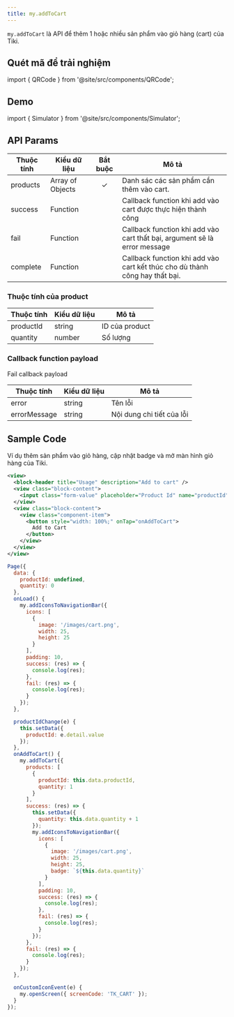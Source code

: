 ```yaml
---
title: my.addToCart
---
```


`my.addToCart` là API để thêm 1 hoặc nhiều sản phẩm vào giỏ hàng (cart) của Tiki.

## Quét mã để trải nghiệm

import { QRCode } from '@site/src/components/QRCode';

<QRCode page="pages/api/add-to-cart/index" />

## Demo

import { Simulator } from '@site/src/components/Simulator';

<Simulator page="pages/api/add-to-cart/index" />

## API Params

| Thuộc tính | Kiểu dữ liệu     | Bắt buộc | Mô tả                                                                       |
| ---------- | ---------------- | :------: | --------------------------------------------------------------------------- |
| products   | Array of Objects |    ✓     | Danh sác các sản phẩm cần thêm vào cart.                                    |
| success    | Function         |          | Callback function khi add vào cart được thực hiện thành công                |
| fail       | Function         |          | Callback function khi add vào cart thất bại, argument sẽ là error message   |
| complete   | Function         |          | Callback function khi add vào cart kết thúc cho dù thành công hay thất bại. |

### Thuộc tính của product

| Thuộc tính | Kiểu dữ liệu | Mô tả          |
| ---------- | ------------ | -------------- |
| productId  | string       | ID của product |
| quantity   | number       | Số lượng       |

### Callback function payload

Fail callback payload

| Thuộc tính   | Kiểu dữ liệu | Mô tả                     |
| ------------ | ------------ | ------------------------- |
| error        | string       | Tên lỗi                   |
| errorMessage | string       | Nội dung chi tiết của lỗi |

## Sample Code

Ví dụ thêm sản phẩm vào giỏ hàng, cập nhật badge và mở màn hình giỏ hàng của Tiki.

```xml title=index.txml
<view>
  <block-header title="Usage" description="Add to cart" />
  <view class="block-content">
    <input class="form-value" placeholder="Product Id" name="productId" onInput="productIdChange"></input>
  </view>
  <view class="block-content">
    <view class="component-item">
      <button style="width: 100%;" onTap="onAddToCart">
        Add to Cart
      </button>
    </view>
  </view>
</view>
```

```js title=index.js
Page({
  data: {
    productId: undefined,
    quantity: 0
  },
  onLoad() {
    my.addIconsToNavigationBar({
      icons: [
        {
          image: '/images/cart.png',
          width: 25,
          height: 25
        }
      ],
      padding: 10,
      success: (res) => {
        console.log(res);
      },
      fail: (res) => {
        console.log(res);
      }
    });
  },

  productIdChange(e) {
    this.setData({
      productId: e.detail.value
    });
  },
  onAddToCart() {
    my.addToCart({
      products: [
        {
          productId: this.data.productId,
          quantity: 1
        }
      ],
      success: (res) => {
        this.setData({
          quantity: this.data.quantity + 1
        });
        my.addIconsToNavigationBar({
          icons: [
            {
              image: '/images/cart.png',
              width: 25,
              height: 25,
              badge: `${this.data.quantity}`
            }
          ],
          padding: 10,
          success: (res) => {
            console.log(res);
          },
          fail: (res) => {
            console.log(res);
          }
        });
      },
      fail: (res) => {
        console.log(res);
      }
    });
  },

  onCustomIconEvent(e) {
    my.openScreen({ screenCode: 'TK_CART' });
  }
});
```
